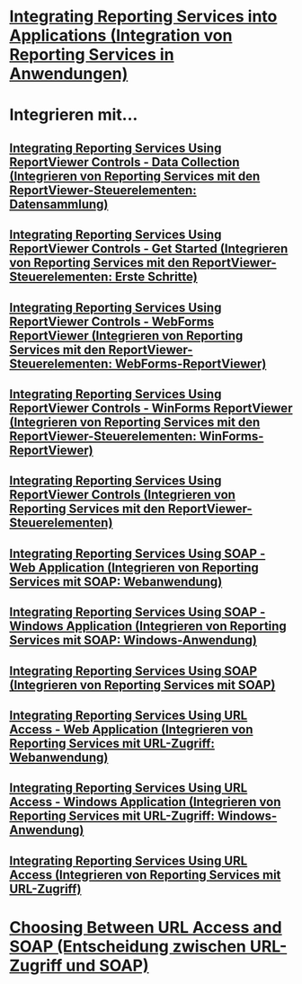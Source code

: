 # [Integrating Reporting Services into Applications (Integration von Reporting Services in Anwendungen)](integrating-reporting-services-into-applications.md)

# Integrieren mit...
## [Integrating Reporting Services Using ReportViewer Controls - Data Collection (Integrieren von Reporting Services mit den ReportViewer-Steuerelementen: Datensammlung)](integrating-reporting-services-using-reportviewer-controls-data-collection.md)
## [Integrating Reporting Services Using ReportViewer Controls - Get Started (Integrieren von Reporting Services mit den ReportViewer-Steuerelementen: Erste Schritte)](integrating-reporting-services-using-reportviewer-controls-get-started.md)
## [Integrating Reporting Services Using ReportViewer Controls - WebForms ReportViewer (Integrieren von Reporting Services mit den ReportViewer-Steuerelementen: WebForms-ReportViewer)](using-the-webforms-reportviewer-control.md)
## [Integrating Reporting Services Using ReportViewer Controls - WinForms ReportViewer (Integrieren von Reporting Services mit den ReportViewer-Steuerelementen: WinForms-ReportViewer)](using-the-winforms-reportviewer-control.md)
## [Integrating Reporting Services Using ReportViewer Controls (Integrieren von Reporting Services mit den ReportViewer-Steuerelementen)](integrating-reporting-services-using-reportviewer-controls.md)
## [Integrating Reporting Services Using SOAP - Web Application (Integrieren von Reporting Services mit SOAP: Webanwendung)](integrating-reporting-services-using-soap-web-application.md)
## [Integrating Reporting Services Using SOAP - Windows Application (Integrieren von Reporting Services mit SOAP: Windows-Anwendung)](integrating-reporting-services-using-soap-windows-application.md)
## [Integrating Reporting Services Using SOAP (Integrieren von Reporting Services mit SOAP)](integrating-reporting-services-using-soap.md)
## [Integrating Reporting Services Using URL Access - Web Application (Integrieren von Reporting Services mit URL-Zugriff: Webanwendung)](integrating-reporting-services-using-url-access-web-application.md)
## [Integrating Reporting Services Using URL Access - Windows Application (Integrieren von Reporting Services mit URL-Zugriff: Windows-Anwendung)](integrating-reporting-services-using-url-access-windows-application.md)
## [Integrating Reporting Services Using URL Access (Integrieren von Reporting Services mit URL-Zugriff)](integrating-reporting-services-using-url-access.md)

# [Choosing Between URL Access and SOAP (Entscheidung zwischen URL-Zugriff und SOAP)](choosing-between-url-access-and-soap.md)
